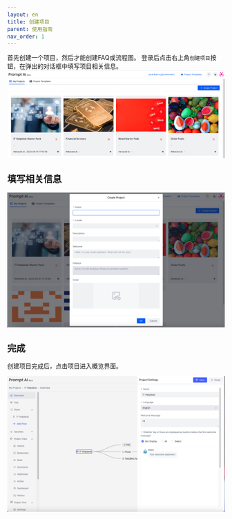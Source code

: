 ```yaml
---
layout: en
title: 创建项目
parent: 使用指南
nav_order: 1
---
```

首先创建一个项目，然后才能创建FAQ或流程图。 登录后点击右上角`创建项目`按钮，在弹出的对话框中填写项目相关信息。
![project-create](/assets/images/tutorial/project_list.jpg)

## 填写相关信息
![project-create-detail](/assets/images/tutorial/project_create.jpg)

## 完成
创建项目完成后，点击项目进入概览界面。

![project-main-view](/assets/images/tutorial/project_overview_edit_project.jpg)
